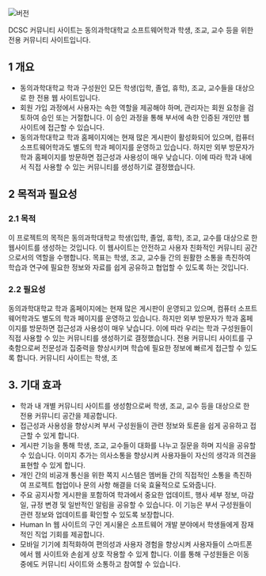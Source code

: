 <!-- DCSC 커뮤니티 사이트 -->
![버전](https://img.shields.io/badge/버전-v1.0-blue.svg)

DCSC 커뮤니티 사이트는 동의과학대학교 소프트웨어학과 학생, 조교, 교수 등을 위한 전용 커뮤니티 사이트입니다.

## 1 개요

- 동의과학대학교 학과 구성원인 모든 학생(입학, 졸업, 휴학), 조교, 교수들을 대상으로 한 전용 웹 사이트입니다.
- 회원 가입 과정에서 사용자는 속한 역할을 제공해야 하며, 관리자는 회원 요청을 검토하여 승인 또는 거절합니다. 이 승인 과정을 통해 부서에 속한 인증된 개인만 웹 사이트에 접근할 수 있습니다.
- 동의과학대학교 학과 홈페이지에는 현재 많은 게시판이 활성화되어 있으며, 컴퓨터 소프트웨어학과도 별도의 학과 페이지를 운영하고 있습니다. 하지만 외부 방문자가 학과 홈페이지를 방문하면 접근성과 사용성이 매우 낮습니다. 이에 따라 학과 내에서 직접 사용할 수 있는 커뮤니티를 생성하기로 결정했습니다.

## 2 목적과 필요성

### 2.1 목적

이 프로젝트의 목적은 동의과학대학교 학생(입학, 졸업, 휴학), 조교, 교수를 대상으로 한 웹사이트를 생성하는 것입니다. 이 웹사이트는 안전하고 사용자 친화적인 커뮤니티 공간으로서의 역할을 수행합니다. 목표는 학생, 조교, 교수들 간의 원활한 소통을 촉진하여 학습과 연구에 필요한 정보와 자료를 쉽게 공유하고 협업할 수 있도록 하는 것입니다.

### 2.2 필요성

동의과학대학교 학과 홈페이지에는 현재 많은 게시판이 운영되고 있으며, 컴퓨터 소프트웨어학과도 별도의 학과 페이지를 운영하고 있습니다. 하지만 외부 방문자가 학과 홈페이지를 방문하면 접근성과 사용성이 매우 낮습니다. 이에 따라 우리는 학과 구성원들이 직접 사용할 수 있는 커뮤니티를 생성하기로 결정했습니다. 전용 커뮤니티 사이트를 구축함으로써 전문성과 집중력을 향상시키며 학습에 필요한 정보에 빠르게 접근할 수 있도록 합니다. 커뮤니티 사이트는 학생, 조

## 3. 기대 효과

- 학과 내 개별 커뮤니티 사이트를 생성함으로써 학생, 조교, 교수 등을 대상으로 한 전용 커뮤니티 공간을 제공합니다.
- 접근성과 사용성을 향상시켜 부서 구성원들이 관련 정보와 토론을 쉽게 공유하고 접근할 수 있게 합니다.
- 게시판 기능을 통해 학생, 조교, 교수들이 대화를 나누고 질문을 하며 지식을 공유할 수 있습니다. 이미지 추가는 의사소통을 향상시켜 사용자들이 자신의 생각과 의견을 표현할 수 있게 합니다.
- 개인 간의 비공개 통신을 위한 쪽지 시스템은 멤버들 간의 직접적인 소통을 촉진하여 프로젝트 협업이나 문의 사항 해결을 더욱 효율적으로 도와줍니다.
- 주요 공지사항 게시판을 포함하여 학과에서 중요한 업데이트, 행사 세부 정보, 마감일, 규정 변경 및 일반적인 알림을 공유할 수 있습니다. 이 기능은 부서 구성원들이 관련 정보와 업데이트를 확인할 수 있도록 보장합니다.
- Human In 웹 사이트의 구인 게시물은 소프트웨어 개발 분야에서 학생들에게 잠재적인 직업 기회를 제공합니다.
- 모바일 기기에 최적화하여 편의성과 사용자 경험을 향상시켜 사용자들이 스마트폰에서 웹 사이트와 손쉽게 상호 작용할 수 있게 합니다. 이를 통해 구성원들은 이동 중에도 커뮤니티 사이트와 소통하고 참여할 수 있습니다.
